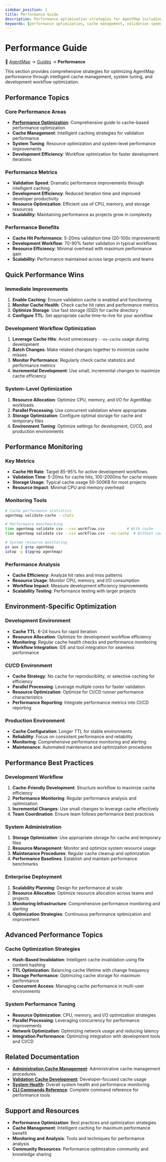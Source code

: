 ```yaml
---
sidebar_position: 1
title: Performance Guide
description: Performance optimization strategies for AgentMap including cache management, system tuning, and development efficiency
keywords: [performance optimization, cache management, validation speed, system tuning, development efficiency]
---
```


# Performance Guide

<div style={{marginBottom: '1rem', fontSize: '0.9rem', color: '#666'}}>
  <span>📍 <a href="/docs/intro">AgentMap</a> → <a href="/docs/guides">Guides</a> → <strong>Performance</strong></span>
</div>

This section provides comprehensive strategies for optimizing AgentMap performance through intelligent cache management, system tuning, and development workflow optimization.

## Performance Topics

### Core Performance Areas
- **[Performance Optimization](./optimization)**: Comprehensive guide to cache-based performance optimization
- **Cache Management**: Intelligent caching strategies for validation performance
- **System Tuning**: Resource optimization and system-level performance improvements
- **Development Efficiency**: Workflow optimization for faster development iterations

### Performance Metrics
- **Validation Speed**: Dramatic performance improvements through intelligent caching
- **Development Efficiency**: Reduced iteration time and improved developer productivity
- **Resource Optimization**: Efficient use of CPU, memory, and storage resources
- **Scalability**: Maintaining performance as projects grow in complexity

### Performance Benefits
- **Cache Hit Performance**: 5-20ms validation time (20-100x improvement)
- **Development Workflow**: 70-90% faster validation in typical workflows
- **Resource Efficiency**: Minimal overhead with maximum performance gain
- **Scalability**: Performance maintained across large projects and teams

## Quick Performance Wins

### Immediate Improvements
1. **Enable Caching**: Ensure validation cache is enabled and functioning
2. **Monitor Cache Health**: Check cache hit rates and performance metrics
3. **Optimize Storage**: Use fast storage (SSD) for cache directory
4. **Configure TTL**: Set appropriate cache time-to-live for your workflow

### Development Workflow Optimization
1. **Leverage Cache Hits**: Avoid unnecessary `--no-cache` usage during development
2. **Batch Changes**: Make related changes together to minimize cache misses
3. **Monitor Performance**: Regularly check cache statistics and performance metrics
4. **Incremental Development**: Use small, incremental changes to maximize cache efficiency

### System-Level Optimization
1. **Resource Allocation**: Optimize CPU, memory, and I/O for AgentMap workloads
2. **Parallel Processing**: Use concurrent validation where appropriate
3. **Storage Optimization**: Configure optimal storage for cache and temporary files
4. **Environment Tuning**: Optimize settings for development, CI/CD, and production environments

## Performance Monitoring

### Key Metrics
- **Cache Hit Rate**: Target 85-95% for active development workflows
- **Validation Time**: 5-20ms for cache hits, 100-2000ms for cache misses
- **Storage Usage**: Typical cache usage 50-500KB for most projects
- **Resource Impact**: Minimal CPU and memory overhead

### Monitoring Tools
```bash
# Cache performance statistics
agentmap validate-cache --stats

# Performance benchmarking
time agentmap validate csv --csv workflow.csv          # With cache
time agentmap validate csv --csv workflow.csv --no-cache  # Without cache

# System resource monitoring
ps aux | grep agentmap
iotop -p $(pgrep agentmap)
```

### Performance Analysis
- **Cache Efficiency**: Analyze hit rates and miss patterns
- **Resource Usage**: Monitor CPU, memory, and I/O consumption
- **Workflow Impact**: Measure development efficiency improvements
- **Scalability Testing**: Performance testing with larger projects

## Environment-Specific Optimization

### Development Environment
- **Cache TTL**: 6-24 hours for rapid iteration
- **Resource Allocation**: Optimize for development workflow efficiency
- **Monitoring**: Regular cache health checks and performance monitoring
- **Workflow Integration**: IDE and tool integration for seamless performance

### CI/CD Environment
- **Cache Strategy**: No cache for reproducibility, or selective caching for efficiency
- **Parallel Processing**: Leverage multiple cores for faster validation
- **Resource Optimization**: Optimize for CI/CD runner performance characteristics
- **Performance Reporting**: Integrate performance metrics into CI/CD reporting

### Production Environment
- **Cache Configuration**: Longer TTL for stable environments
- **Reliability**: Focus on consistent performance and reliability
- **Monitoring**: Comprehensive performance monitoring and alerting
- **Maintenance**: Automated maintenance and optimization procedures

## Performance Best Practices

### Development Workflow
1. **Cache-Friendly Development**: Structure workflow to maximize cache efficiency
2. **Performance Monitoring**: Regular performance analysis and optimization
3. **Incremental Changes**: Use small changes to leverage cache effectively
4. **Team Coordination**: Ensure team follows performance best practices

### System Administration
1. **Storage Optimization**: Use appropriate storage for cache and temporary files
2. **Resource Management**: Monitor and optimize system resource usage
3. **Maintenance Procedures**: Regular cache cleanup and optimization
4. **Performance Baselines**: Establish and maintain performance benchmarks

### Enterprise Deployment
1. **Scalability Planning**: Design for performance at scale
2. **Resource Allocation**: Optimize resource allocation across teams and projects
3. **Monitoring Infrastructure**: Comprehensive performance monitoring and alerting
4. **Optimization Strategies**: Continuous performance optimization and improvement

## Advanced Performance Topics

### Cache Optimization Strategies
- **Hash-Based Invalidation**: Intelligent cache invalidation using file content hashing
- **TTL Optimization**: Balancing cache lifetime with change frequency
- **Storage Performance**: Optimizing cache storage for maximum performance
- **Concurrent Access**: Managing cache performance in multi-user environments

### System Performance Tuning
- **Resource Optimization**: CPU, memory, and I/O optimization strategies
- **Parallel Processing**: Leveraging concurrency for performance improvements
- **Network Optimization**: Optimizing network usage and reducing latency
- **Integration Performance**: Optimizing integration with development tools and CI/CD

## Related Documentation

- **[Administration Cache Management](../administration/cache-management)**: Administrative cache management procedures
- **[Validation Cache Development](../development/validation-cache)**: Developer-focused cache usage
- **[System Health](../system-health)**: Overall system health and performance monitoring
- **[CLI Commands Reference](/docs/deployment/08-cli-validation)**: Complete command reference for performance tools

## Support and Resources

- **Performance Optimization**: Best practices and optimization strategies
- **Cache Management**: Intelligent caching for maximum performance benefit
- **Monitoring and Analysis**: Tools and techniques for performance analysis
- **Community Resources**: Performance optimization community and knowledge sharing
